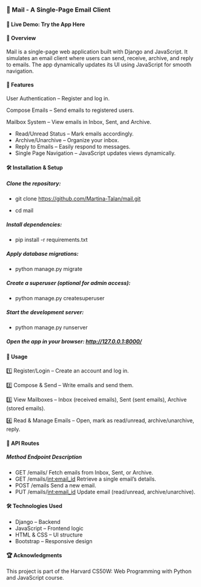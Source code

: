 ### 📧 Mail - A Single-Page Email Client
#### 🔗 Live Demo: Try the App Here

#### 📜 Overview
Mail is a single-page web application built with Django and JavaScript. It simulates an email client where users can send, receive, archive, and reply to emails. The app dynamically updates its UI using JavaScript for smooth navigation.

#### 🚀 Features
  User Authentication – Register and log in.

  Compose Emails – Send emails to registered users.
  
  Mailbox System – View emails in Inbox, Sent, and Archive.
- Read/Unread Status – Mark emails accordingly.
- Archive/Unarchive – Organize your inbox.
- Reply to Emails – Easily respond to messages.
- Single Page Navigation – JavaScript updates views dynamically.
#### 🛠️ Installation & Setup
##### Clone the repository:

- git clone https://github.com/Martina-Talan/mail.git

- cd mail

##### Install dependencies:

- pip install -r requirements.txt

##### Apply database migrations:

- python manage.py migrate

##### Create a superuser (optional for admin access):

- python manage.py createsuperuser

##### Start the development server:

- python manage.py runserver

##### Open the app in your browser: http://127.0.0.1:8000/

#### 📌 Usage
 1️⃣ Register/Login – Create an account and log in.
 
 2️⃣ Compose & Send – Write emails and send them.
 
 3️⃣ View Mailboxes – Inbox (received emails), Sent (sent emails), Archive (stored emails).
 
 4️⃣ Read & Manage Emails – Open, mark as read/unread, archive/unarchive, reply.

#### 🔗 API Routes
##### Method	Endpoint	Description
- GET	/emails/<mailbox>	Fetch emails from Inbox, Sent, or Archive.
- GET	/emails/<int:email_id>	Retrieve a single email’s details.
- POST	/emails	Send a new email.
- PUT	/emails/<int:email_id>	Update email (read/unread, archive/unarchive).
#### 🛠️ Technologies Used
- Django – Backend
- JavaScript – Frontend logic
- HTML & CSS – UI structure
- Bootstrap – Responsive design
#### 🏆 Acknowledgments
This project is part of the Harvard CS50W: Web Programming with Python and JavaScript course.

